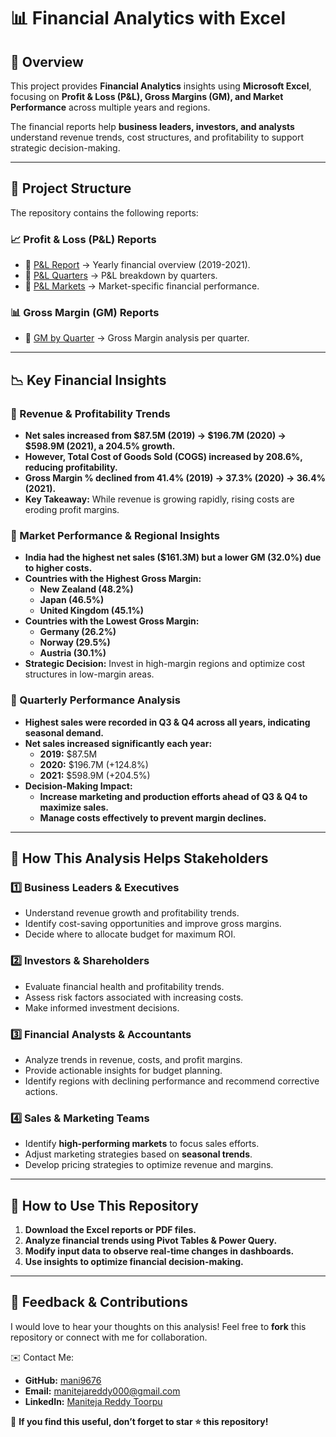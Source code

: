 # 📊 Financial Analytics with Excel  

## 📌 Overview  
This project provides **Financial Analytics** insights using **Microsoft Excel**, focusing on **Profit & Loss (P&L), Gross Margins (GM), and Market Performance** across multiple years and regions.  

The financial reports help **business leaders, investors, and analysts** understand revenue trends, cost structures, and profitability to support strategic decision-making.  

---

## 📂 Project Structure  
The repository contains the following reports:

### 📈 **Profit & Loss (P&L) Reports**  
- 📄 [P&L Report](./P&L%20report.pdf) → Yearly financial overview (2019-2021).  
- 📄 [P&L Quarters](./P%20%26L%20Quaters.pdf) → P&L breakdown by quarters.  
- 📄 [P&L Markets](./P%20%26L%20markets.pdf) → Market-specific financial performance.  

### 📊 **Gross Margin (GM) Reports**  
- 📄 [GM by Quarter](./Gm%20by%20Quater.pdf) → Gross Margin analysis per quarter.  

---

## 📉 **Key Financial Insights**  

### **📌 Revenue & Profitability Trends**  
- **Net sales increased from $87.5M (2019) → $196.7M (2020) → $598.9M (2021), a 204.5% growth.**  
- **However, Total Cost of Goods Sold (COGS) increased by 208.6%, reducing profitability.**  
- **Gross Margin % declined from 41.4% (2019) → 37.3% (2020) → 36.4% (2021).**  
- **Key Takeaway:** While revenue is growing rapidly, rising costs are eroding profit margins.  

### **📌 Market Performance & Regional Insights**  
- **India had the highest net sales ($161.3M) but a lower GM (32.0%) due to higher costs.**  
- **Countries with the Highest Gross Margin:**  
  - **New Zealand (48.2%)**  
  - **Japan (46.5%)**  
  - **United Kingdom (45.1%)**  
- **Countries with the Lowest Gross Margin:**  
  - **Germany (26.2%)**  
  - **Norway (29.5%)**  
  - **Austria (30.1%)**  
- **Strategic Decision:** Invest in high-margin regions and optimize cost structures in low-margin areas.  

### **📌 Quarterly Performance Analysis**  
- **Highest sales were recorded in Q3 & Q4 across all years, indicating seasonal demand.**  
- **Net sales increased significantly each year:**
  - **2019:** $87.5M  
  - **2020:** $196.7M (+124.8%)  
  - **2021:** $598.9M (+204.5%)  
- **Decision-Making Impact:**  
  - **Increase marketing and production efforts ahead of Q3 & Q4 to maximize sales.**  
  - **Manage costs effectively to prevent margin declines.**  

---

## 🎯 **How This Analysis Helps Stakeholders**  

### **1️⃣ Business Leaders & Executives**  
- Understand revenue growth and profitability trends.  
- Identify cost-saving opportunities and improve gross margins.  
- Decide where to allocate budget for maximum ROI.  

### **2️⃣ Investors & Shareholders**  
- Evaluate financial health and profitability trends.  
- Assess risk factors associated with increasing costs.  
- Make informed investment decisions.  

### **3️⃣ Financial Analysts & Accountants**  
- Analyze trends in revenue, costs, and profit margins.  
- Provide actionable insights for budget planning.  
- Identify regions with declining performance and recommend corrective actions.  

### **4️⃣ Sales & Marketing Teams**  
- Identify **high-performing markets** to focus sales efforts.  
- Adjust marketing strategies based on **seasonal trends**.  
- Develop pricing strategies to optimize revenue and margins.  

---

## 📌 How to Use This Repository  
1. **Download the Excel reports or PDF files.**  
2. **Analyze financial trends using Pivot Tables & Power Query.**  
3. **Modify input data to observe real-time changes in dashboards.**  
4. **Use insights to optimize financial decision-making.**  

---

## 📢 **Feedback & Contributions**  
I would love to hear your thoughts on this analysis! Feel free to **fork** this repository or connect with me for collaboration.  

✉️ Contact Me:  
- **GitHub:** [mani9676](https://github.com/mani9676)  
- **Email:** [manitejareddy000@gmail.com](mailto:manitejareddy000@gmail.com)  
- **LinkedIn:** [Maniteja Reddy Toorpu](https://www.linkedin.com/in/maniteja-reddy-toorpu-b810b5193/)  

🚀 **If you find this useful, don’t forget to star ⭐ this repository!**

